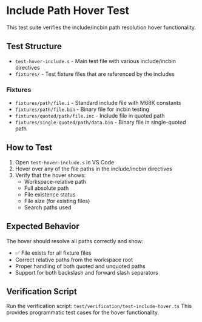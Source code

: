 # Include Path Hover Test

This test suite verifies the include/incbin path resolution hover functionality.

## Test Structure

- `test-hover-include.s` - Main test file with various include/incbin directives
- `fixtures/` - Test fixture files that are referenced by the includes

### Fixtures

- `fixtures/path/file.i` - Standard include file with M68K constants
- `fixtures/path/file.bin` - Binary file for incbin testing
- `fixtures/quoted/path/file.inc` - Include file in quoted path
- `fixtures/single-quoted/path/data.bin` - Binary file in single-quoted path

## How to Test

1. Open `test-hover-include.s` in VS Code
2. Hover over any of the file paths in the include/incbin directives
3. Verify that the hover shows:
   - Workspace-relative path
   - Full absolute path
   - File existence status
   - File size (for existing files)
   - Search paths used

## Expected Behavior

The hover should resolve all paths correctly and show:
- ✅ File exists for all fixture files
- Correct relative paths from the workspace root
- Proper handling of both quoted and unquoted paths
- Support for both backslash and forward slash separators

## Verification Script

Run the verification script: `test/verification/test-include-hover.ts`
This provides programmatic test cases for the hover functionality.

